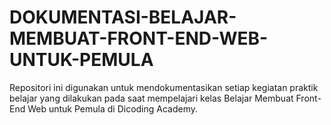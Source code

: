 # DOKUMENTASI-BELAJAR-MEMBUAT-FRONT-END-WEB-UNTUK-PEMULA
Repositori ini digunakan untuk mendokumentasikan setiap kegiatan praktik belajar yang dilakukan pada saat mempelajari kelas Belajar Membuat Front-End Web untuk Pemula di Dicoding Academy.
